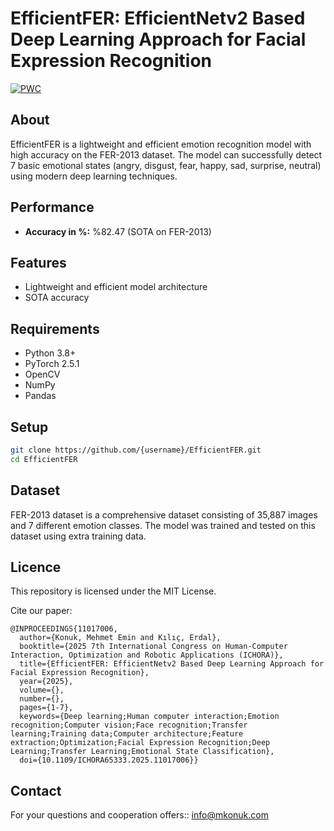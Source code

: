# EfficientFER: EfficientNetv2 Based Deep Learning Approach for Facial Expression Recognition

[![PWC](https://img.shields.io/endpoint.svg?url=https://paperswithcode.com/badge/efficientfer-efficientnetv2-based-deep/facial-expression-recognition-on-fer2013)](https://paperswithcode.com/sota/facial-expression-recognition-on-fer2013?p=efficientfer-efficientnetv2-based-deep)

## About
EfficientFER is a lightweight and efficient emotion recognition model with high accuracy on the FER-2013 dataset. The model can successfully detect 7 basic emotional states (angry, disgust, fear, happy, sad, surprise, neutral) using modern deep learning techniques.

## Performance
- **Accuracy in %:** %82.47 (SOTA on FER-2013)

## Features
- Lightweight and efficient model architecture
- SOTA accuracy

## Requirements
- Python 3.8+
- PyTorch 2.5.1
- OpenCV
- NumPy
- Pandas

## Setup
```bash
git clone https://github.com/{username}/EfficientFER.git
cd EfficientFER
```

## Dataset
FER-2013 dataset is a comprehensive dataset consisting of 35,887 images and 7 different emotion classes. The model was trained and tested on this dataset using extra training data.

## Licence
This repository is licensed under the MIT License. 

Cite our paper:
```text
@INPROCEEDINGS{11017006,
  author={Konuk, Mehmet Emin and Kılıç, Erdal},
  booktitle={2025 7th International Congress on Human-Computer Interaction, Optimization and Robotic Applications (ICHORA)}, 
  title={EfficientFER: EfficientNetv2 Based Deep Learning Approach for Facial Expression Recognition}, 
  year={2025},
  volume={},
  number={},
  pages={1-7},
  keywords={Deep learning;Human computer interaction;Emotion recognition;Computer vision;Face recognition;Transfer learning;Training data;Computer architecture;Feature extraction;Optimization;Facial Expression Recognition;Deep Learning;Transfer Learning;Emotional State Classification},
  doi={10.1109/ICHORA65333.2025.11017006}}
```

## Contact
For your questions and cooperation offers:: info@mkonuk.com
